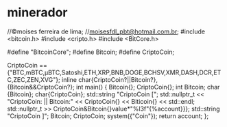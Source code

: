 # minerador

//©moises ferreira de lima;
//moisesfdl_pbt@hotmail.com.br;
#include <bitcoin.h>
#include <cripto.h>
#include <BitCore.h>

#define "BitcoinCore";
#define Bitcoin;
#define CriptoCoin;

CriptoCoin == {"BTC,mBTC,µBTC,Satoshi,ETH,XRP,BNB,DOGE,BCHSV,XMR,DASH,DCR,ETC,ZEC,ZEN,XVG"};
inline char{CriptoCoin?||Bitcoin?},{Bitcoin&&CriptoCoin?};
int main()
{
    Bitcoin{};
    CriptoCoin{};
    int Bitcoin;
    char {Bitcoin};
    char{CriptoCoin};
    std::string "CriptoCoin [";
    std::nullptr_t << "CriptoCoin: || Bitcoin:" << CriptoCoin{} << Biticoin{} << std::endl;
    std::nullptr_t >> CriptoCoin&Bitcoin{}value*"%l3f"{%account}}};
    std::string "CriptoCoin ]";
    Bitcoin;
    CriptoCoin;
    system({"Coin"});
    return account;
    };
